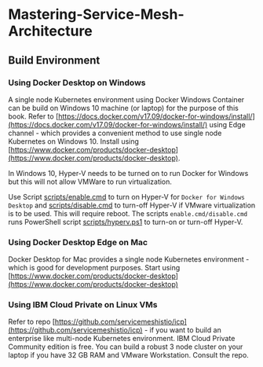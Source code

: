 # Mastering-Service-Mesh-Architecture

## Build Environment

### Using Docker Desktop on Windows

A single node Kubernetes environment using Docker Windows Container can be build on Windows 10 machine (or laptop) for the purpose of this book. Refer to [https://docs.docker.com/v17.09/docker-for-windows/install/](https://docs.docker.com/v17.09/docker-for-windows/install/) using Edge channel - which provides a convenient method to use single node Kubernetes on Windows 10. Install using [https://www.docker.com/products/docker-desktop](https://www.docker.com/products/docker-desktop).

In Windows 10, Hyper-V needs to be turned on to run Docker for Windows but this will not allow VMWare to run virtualization. 

Use Script [scripts/enable.cmd](scripts/enable.cmd) to turn on Hyper-V for `Docker for Windows Desktop` and [scripts/disable.cmd](scripts/disable.cmd) to turn-off Hyper-V if VMware virtualization is to be used. This will require reboot. The scripts `enable.cmd/disable.cmd` runs PowerShell script [scripts/hyperv.ps1](scripts/hyperv.ps1) to turn-on or turn-off Hyper-V.

### Using Docker Desktop Edge on Mac

Docker Desktop for Mac provides a single node Kubernetes environment - which is good for development purposes. Start using [https://www.docker.com/products/docker-desktop](https://www.docker.com/products/docker-desktop)

### Using IBM Cloud Private on Linux VMs

Refer to repo [https://github.com/servicemeshistio/icp](https://github.com/servicemeshistio/icp) - if you want to build an enterprise like multi-node Kubernetes environment. IBM Cloud Private Community edition is free. You can build a robust 3 node cluster on your laptop if you have 32 GB RAM and VMware Workstation. Consult the repo.
